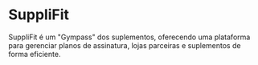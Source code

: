 # SuppliFit

SuppliFit é um "Gympass" dos suplementos, oferecendo uma plataforma para gerenciar planos de assinatura, lojas parceiras e suplementos de forma eficiente.